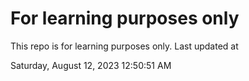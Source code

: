 # For learning purposes only
This repo is for learning purposes only.
Last updated at

Saturday, August 12, 2023 12:50:51 AM

